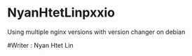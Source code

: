 # NyanHtetLinpxxio
Using multiple nginx versions with version changer on debian

#Writer : Nyan Htet Lin
